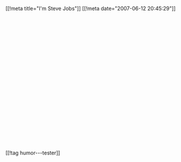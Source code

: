 [[!meta  title="I&#039;m Steve Jobs"]]
[[!meta  date="2007-06-12 20:45:29"]]
<div align="center"><object width="425" height="350"><param name="movie" value="http://www.youtube.com/v/Bf5qZrFfQFg"></param><param name="wmode" value="transparent"></param><embed src="http://www.youtube.com/v/Bf5qZrFfQFg" type="application/x-shockwave-flash" wmode="transparent" width="425" height="350"></embed></object></div>

[[!tag  humor---tester]]